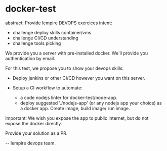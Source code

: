 # docker-test

abstract: Provide lempire DEVOPS exercices
intent:

- challenge deploy skills container/vms
- challenge CI/CD understanding
- challenge tools picking

We provide you a server with pre-installed docker. We'll provide you authentication by email.

For this test, we propose you to show your devops skills:

- Deploy jenkins or other CI/CD however you want on this server.

- Setup a CI workflow to automate:
  - a code nodejs linter for docker-test/node-app.
  - deploy suggested './nodejs-app' (or any nodejs app your choice) as a docker app. Create image, build image/ run image.

Important: We wish you expose the app to public internet, but do not expose the docker directly.

Provide your solution as a PR.

--
lempire devops team.
